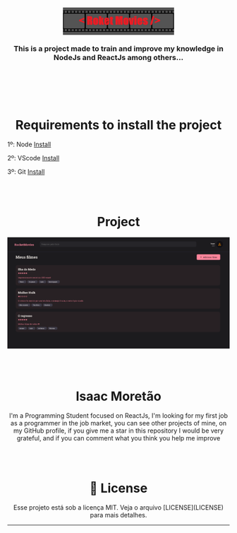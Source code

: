 <h3 align="center" height="100px">
  <img width="50%" src='./Front/src/assets/movie.jpg'/>
  <br>
  <p >
    This is a project made to train and improve my knowledge in NodeJs and ReactJs among others...
  </p>
  <br>
</h3>

<br/><br/>

<h1 align="center">
  Requirements to install the project
</h1>

<p>
  1º: Node <a href='https://nodejs.org/en/'> Install </a> <br/>

  2º: VScode <a href='https://code.visualstudio.com/download'> Install </a> <br/>

  3º: Git <a href='https://git-scm.com/downloads'> Install </a> <br/>
</p>

<br/><br/>

<h1 align="center">
  Project
</h1>


<img src="./Front/src/assets/Captura de tela 2022-11-16 121138.png" />

<br/><br/>

<h1 align="center">
  Isaac Moretão
</h1>

<p align="center">
  I'm a Programming Student focused on ReactJs, I'm looking for my first job 
  as a programmer in the job market, you can see other projects of mine, on my GitHub profile,
  if you give me a star in this repository I would be very grateful, and if you can comment what you think you help me improve <br />
</p>

<br/><br/>

<h1 align="center">
  📝 License
</h1>

<p align="center">
  Esse projeto está sob a licença MIT. Veja o arquivo [LICENSE](LICENSE) para mais detalhes.
</p>

---